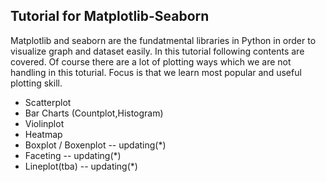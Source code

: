 ## Tutorial for Matplotlib-Seaborn ## 

Matplotlib and seaborn are the fundatmental libraries in Python in order to visualize graph and dataset easily.
In this tutorial following contents are covered. Of course there are a lot of plotting ways which we are not handling in this toturial. 
Focus is that we learn most popular and useful plotting skill. 

- Scatterplot
- Bar Charts (Countplot,Histogram) 
- Violinplot 
- Heatmap 
- Boxplot / Boxenplot -- updating(*)
- Faceting -- updating(*)
- Lineplot(tba) -- updating(*)
